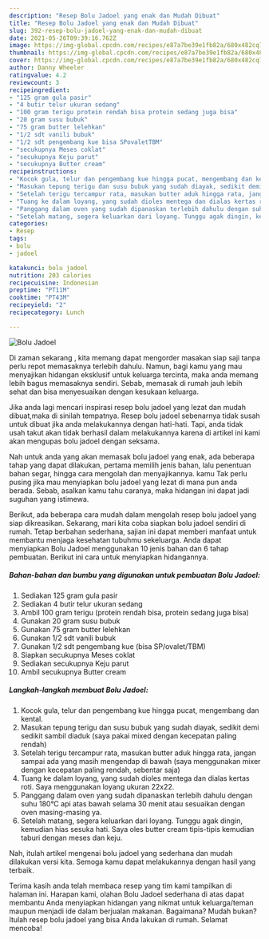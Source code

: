 ```yaml
---
description: "Resep Bolu Jadoel yang enak dan Mudah Dibuat"
title: "Resep Bolu Jadoel yang enak dan Mudah Dibuat"
slug: 392-resep-bolu-jadoel-yang-enak-dan-mudah-dibuat
date: 2021-05-26T09:39:16.762Z
image: https://img-global.cpcdn.com/recipes/e87a7be39e1fb82a/680x482cq70/bolu-jadoel-foto-resep-utama.jpg
thumbnail: https://img-global.cpcdn.com/recipes/e87a7be39e1fb82a/680x482cq70/bolu-jadoel-foto-resep-utama.jpg
cover: https://img-global.cpcdn.com/recipes/e87a7be39e1fb82a/680x482cq70/bolu-jadoel-foto-resep-utama.jpg
author: Danny Wheeler
ratingvalue: 4.2
reviewcount: 3
recipeingredient:
- "125 gram gula pasir"
- "4 butir telur ukuran sedang"
- "100 gram terigu protein rendah bisa protein sedang juga bisa"
- "20 gram susu bubuk"
- "75 gram butter lelehkan"
- "1/2 sdt vanili bubuk"
- "1/2 sdt pengembang kue bisa SPovaletTBM"
- "secukupnya Meses coklat"
- "secukupnya Keju parut"
- "secukupnya Butter cream"
recipeinstructions:
- "Kocok gula, telur dan pengembang kue hingga pucat, mengembang dan kental."
- "Masukan tepung terigu dan susu bubuk yang sudah diayak, sedikit demi sedikit sambil diaduk (saya pakai mixed dengan kecepatan paling rendah)"
- "Setelah terigu tercampur rata, masukan butter aduk hingga rata, jangan sampai ada yang masih mengendap di bawah (saya menggunakan mixer dengan kecepatan paling rendah, sebentar saja)"
- "Tuang ke dalam loyang, yang sudah dioles mentega dan dialas kertas roti. Saya menggunakan loyang ukuran 22x22."
- "Panggang dalam oven yang sudah dipanaskan terlebih dahulu dengan suhu 180°C api atas bawah selama 30 menit atau sesuaikan dengan oven masing-masing ya."
- "Setelah matang, segera keluarkan dari loyang. Tunggu agak dingin, kemudian hias sesuka hati. Saya oles butter cream tipis-tipis kemudian taburi dengan meses dan keju."
categories:
- Resep
tags:
- bolu
- jadoel

katakunci: bolu jadoel 
nutrition: 203 calories
recipecuisine: Indonesian
preptime: "PT11M"
cooktime: "PT43M"
recipeyield: "2"
recipecategory: Lunch

---
```



![Bolu Jadoel](https://img-global.cpcdn.com/recipes/e87a7be39e1fb82a/680x482cq70/bolu-jadoel-foto-resep-utama.jpg)

Di zaman  sekarang , kita memang dapat mengorder masakan siap saji tanpa perlu repot memasaknya terlebih dahulu. Namun, bagi kamu yang mau menyajikan hidangan eksklusif untuk keluarga tercinta, maka anda memang lebih bagus memasaknya sendiri. Sebab, memasak di rumah jauh lebih sehat dan bisa menyesuaikan dengan kesukaan keluarga.

Jika anda lagi mencari inspirasi resep bolu jadoel yang lezat dan mudah dibuat,maka di sinilah tempatnya. Resep bolu jadoel  sebenarnya tidak susah untuk dibuat jika anda melakukannya dengan hati-hati. Tapi, anda tidak usah takut akan tidak berhasil dalam melakukannya 
karena di artikel ini kami akan mengupas bolu jadoel dengan seksama.  



Nah untuk anda yang akan memasak bolu jadoel yang enak, ada beberapa tahap yang dapat dilakukan, pertama memilih jenis bahan, lalu penentuan bahan segar, hingga cara mengolah dan menyajikannya. kamu Tak perlu pusing jika mau menyiapkan bolu jadoel yang lezat di mana pun anda berada. Sebab, asalkan kamu  tahu caranya, maka hidangan ini dapat jadi suguhan yang istimewa.

Berikut, ada beberapa cara mudah dalam mengolah resep bolu jadoel yang siap dikreasikan. Sekarang, mari kita coba siapkan bolu jadoel sendiri di rumah. Tetap berbahan sederhana, sajian ini dapat memberi manfaat untuk membantu menjaga kesehatan tubuhmu sekeluarga. Anda dapat menyiapkan Bolu Jadoel menggunakan 10 jenis bahan dan 6 tahap pembuatan. Berikut ini cara untuk menyiapkan hidangannya.

<!--inarticleads1-->

##### Bahan-bahan dan bumbu yang digunakan untuk pembuatan Bolu Jadoel:

1. Sediakan 125 gram gula pasir
1. Sediakan 4 butir telur ukuran sedang
1. Ambil 100 gram terigu (protein rendah bisa, protein sedang juga bisa)
1. Gunakan 20 gram susu bubuk
1. Gunakan 75 gram butter lelehkan
1. Gunakan 1/2 sdt vanili bubuk
1. Gunakan 1/2 sdt pengembang kue (bisa SP/ovalet/TBM)
1. Siapkan secukupnya Meses coklat
1. Sediakan secukupnya Keju parut
1. Ambil secukupnya Butter cream




<!--inarticleads2-->

##### Langkah-langkah membuat Bolu Jadoel:

1. Kocok gula, telur dan pengembang kue hingga pucat, mengembang dan kental.
1. Masukan tepung terigu dan susu bubuk yang sudah diayak, sedikit demi sedikit sambil diaduk (saya pakai mixed dengan kecepatan paling rendah)
1. Setelah terigu tercampur rata, masukan butter aduk hingga rata, jangan sampai ada yang masih mengendap di bawah (saya menggunakan mixer dengan kecepatan paling rendah, sebentar saja)
1. Tuang ke dalam loyang, yang sudah dioles mentega dan dialas kertas roti. Saya menggunakan loyang ukuran 22x22.
1. Panggang dalam oven yang sudah dipanaskan terlebih dahulu dengan suhu 180°C api atas bawah selama 30 menit atau sesuaikan dengan oven masing-masing ya.
1. Setelah matang, segera keluarkan dari loyang. Tunggu agak dingin, kemudian hias sesuka hati. Saya oles butter cream tipis-tipis kemudian taburi dengan meses dan keju.




Nah, itulah artikel mengenai  bolu jadoel  yang sederhana dan mudah dilakukan versi kita. Semoga kamu dapat melakukannya dengan hasil yang terbaik. 

Terima kasih anda telah membaca resep yang tim kami tampilkan di halaman ini. Harapan kami, olahan  Bolu Jadoel sederhana di atas dapat membantu Anda menyiapkan hidangan yang nikmat untuk keluarga/teman maupun menjadi ide dalam berjualan makanan. Bagaimana? Mudah bukan? Itulah resep bolu jadoel yang bisa Anda lakukan di rumah. Selamat mencoba!


